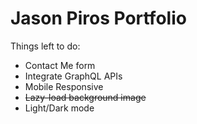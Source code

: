 # Jason Piros Portfolio

Things left to do:

- Contact Me form
- Integrate GraphQL APIs
- Mobile Responsive
- ~~Lazy-load background image~~
- Light/Dark mode
